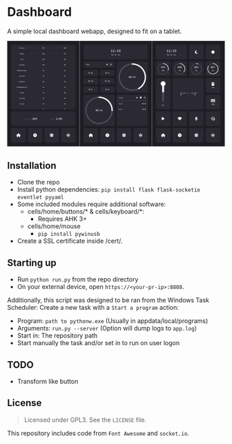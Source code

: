 # Dashboard

A simple local dashboard webapp, designed to fit on a tablet.

![](https://github.com/Egsagon/dashboard/blob/03668d4807589cfd02bdaeea28acd256b3e84005/demo.png)

## Installation

- Clone the repo
- Install python dependencies: `pip install flask flask-socketio eventlet pyyaml`
- Some included modules require additional software:
    - cells/home/buttons/* & cells/keyboard/*:
        - Requires AHK 3+
    - cells/home/mouse
        - `pip install pywinusb`
- Create a SSL certificate inside /cert/.

## Starting up

- Run `python run.py` from the repo directory
- On your external device, open `https://<your-pr-ip>:8808`.

Additionally, this script was designed to be ran from the Windows Task Scheduler:
Create a new task with a `Start a program` action:
- Program: `path to pythonw.exe` (Usually in appdata/local/programs)
- Arguments: `run.py --server` (Option will dump logs to `app.log`)
- Start in: The repository path
- Start manually the task and/or set in to run on user logon

## TODO
- Transform like button

## License

> Licensed under GPL3. See the `LICENSE` file.

This repository includes code from `Font Awesome` and `socket.io`.
